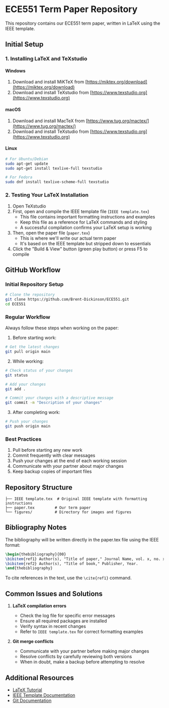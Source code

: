 # ECE551 Term Paper Repository

This repository contains our ECE551 term paper, written in LaTeX using the IEEE template.

## Initial Setup

### 1. Installing LaTeX and TeXstudio

#### Windows
1. Download and install MiKTeX from [https://miktex.org/download](https://miktex.org/download)
2. Download and install TeXstudio from [https://www.texstudio.org](https://www.texstudio.org)

#### macOS
1. Download and install MacTeX from [https://www.tug.org/mactex/](https://www.tug.org/mactex/)
2. Download and install TeXstudio from [https://www.texstudio.org](https://www.texstudio.org)

#### Linux
```bash
# For Ubuntu/Debian
sudo apt-get update
sudo apt-get install texlive-full texstudio

# For Fedora
sudo dnf install texlive-scheme-full texstudio
```

### 2. Testing Your LaTeX Installation

1. Open TeXstudio
2. First, open and compile the IEEE template file (`IEEE template.tex`)
   - This file contains important formatting instructions and examples
   - Keep this file as a reference for LaTeX commands and styling
   - A successful compilation confirms your LaTeX setup is working
3. Then, open the paper file (`paper.tex`)
   - This is where we'll write our actual term paper
   - It's based on the IEEE template but stripped down to essentials
4. Click the "Build & View" button (green play button) or press F5 to compile

## GitHub Workflow

### Initial Repository Setup

```bash
# Clone the repository
git clone https://github.com/Brent-Dickinson/ECE551.git
cd ECE551
```

### Regular Workflow

Always follow these steps when working on the paper:

1. Before starting work:
```bash
# Get the latest changes
git pull origin main
```

2. While working:
```bash
# Check status of your changes
git status

# Add your changes
git add .

# Commit your changes with a descriptive message
git commit -m "Description of your changes"
```

3. After completing work:
```bash
# Push your changes
git push origin main
```

### Best Practices

1. Pull before starting any new work
2. Commit frequently with clear messages
3. Push your changes at the end of each working session
4. Communicate with your partner about major changes
5. Keep backup copies of important files

## Repository Structure

```
├── IEEE template.tex  # Original IEEE template with formatting instructions
├── paper.tex         # Our term paper
└── figures/          # Directory for images and figures
```

## Bibliography Notes

The bibliography will be written directly in the paper.tex file using the IEEE format:

```latex
\begin{thebibliography}{00}
\bibitem{ref1} Author(s), "Title of paper," Journal Name, vol. x, no. x, pp. xxx-xxx, Month Year.
\bibitem{ref2} Author(s), "Title of book," Publisher, Year.
\end{thebibliography}
```

To cite references in the text, use the `\cite{ref1}` command.

## Common Issues and Solutions

1. **LaTeX compilation errors**
   - Check the log file for specific error messages
   - Ensure all required packages are installed
   - Verify syntax in recent changes
   - Refer to `IEEE template.tex` for correct formatting examples

2. **Git merge conflicts**
   - Communicate with your partner before making major changes
   - Resolve conflicts by carefully reviewing both versions
   - When in doubt, make a backup before attempting to resolve

## Additional Resources

- [LaTeX Tutorial](https://www.latex-tutorial.com)
- [IEEE Template Documentation](https://www.ieee.org/conferences/publishing/templates.html)
- [Git Documentation](https://git-scm.com/doc)
